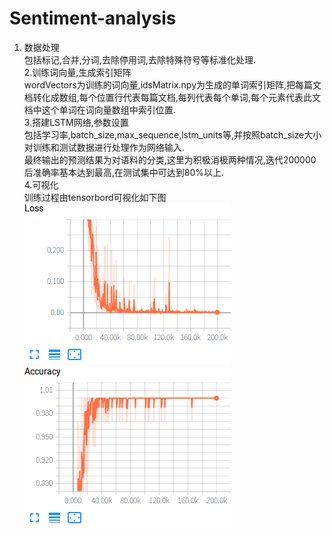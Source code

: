 # Sentiment-analysis  
1. 数据处理  
包括标记,合并,分词,去除停用词,去除特殊符号等标准化处理.  
2.训练词向量,生成索引矩阵  
wordVectors为训练的词向量,idsMatrix.npy为生成的单词索引矩阵,把每篇文档转化成数组,每个位置行代表每篇文档,每列代表每个单词,每个元素代表此文档中这个单词在词向量数组中索引位置.  
3.搭建LSTM网络,参数设置  
包括学习率,batch_size,max_sequence,lstm_units等,并按照batch_size大小对训练和测试数据进行处理作为网络输入.  
最终输出的预测结果为对语料的分类,这里为积极消极两种情况,迭代200000后准确率基本达到最高,在测试集中可达到80%以上.  
4.可视化   
训练过程由tensorbord可视化如下图   
![image](https://github.com/dotah88/Sentiment-analysis/blob/master/tensor_image/45cb2c86-2308-4058-8d62-e5a49135eae1.png)  
![image](https://github.com/dotah88/Sentiment-analysis/blob/master/tensor_image/Screenshot_2019-03-16%20TensorBoard.png)

